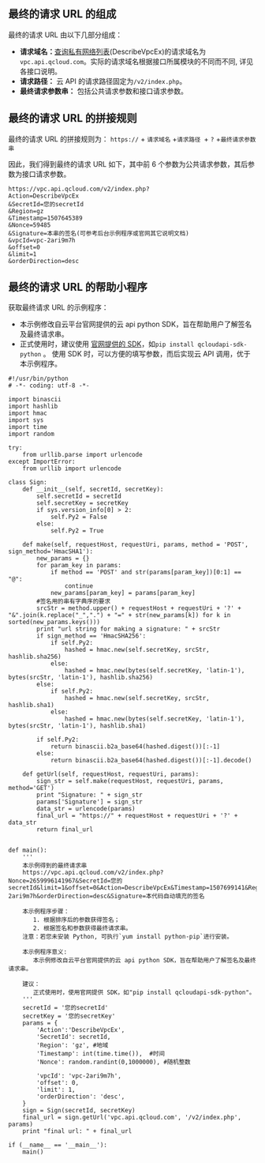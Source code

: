 ## 最终的请求 URL 的组成
最终的请求 URL 由以下几部分组成：
- **请求域名：**[查询私有网络列表](http://tcecqpoc.fsphere.cn/document/product/215/1372)(DescribeVpcEx)的请求域名为`vpc.api.qcloud.com`。实际的请求域名根据接口所属模块的不同而不同, 详见各接口说明。
- **请求路径：** 云 API 的请求路径固定为`/v2/index.php`。
- **最终请求参数串：** 包括公共请求参数和接口请求参数。

## 最终的请求 URL 的拼接规则
最终的请求 URL 的拼接规则为： `https://` + `请求域名` +`请求路径 `+ `?` +`最终请求参数串`

因此，我们得到最终的请求 URL 如下，其中前 6 个参数为公共请求参数，其后参数为接口请求参数。

```
https://vpc.api.qcloud.com/v2/index.php?
Action=DescribeVpcEx
&SecretId=您的secretId
&Region=gz
&Timestamp=1507645389
&Nonce=59485
&Signature=本串的签名(可参考后台示例程序或官网其它说明文档)
&vpcId=vpc-2ari9m7h
&offset=0
&limit=1
&orderDirection=desc
```
## 最终的请求 URL 的帮助小程序

获取最终请求 URL 的示例程序：
- 本示例修改自云平台官网提供的云 api python SDK，旨在帮助用户了解签名及最终请求串。
- 正式使用时，建议使用 [官网提供的 SDK](http://tcecqpoc.fsphere.cn/document/developer-resource)，如`pip install qcloudapi-sdk-python` 。 使用  SDK 时，可以方便的填写参数，而后实现云 API 调用，优于本示例程序。

```
#!/usr/bin/python
# -*- coding: utf-8 -*-

import binascii
import hashlib
import hmac
import sys
import time
import random

try:
    from urllib.parse import urlencode
except ImportError:
    from urllib import urlencode

class Sign:
    def __init__(self, secretId, secretKey):
        self.secretId = secretId
        self.secretKey = secretKey
        if sys.version_info[0] > 2:
            self.Py2 = False
        else:
            self.Py2 = True

    def make(self, requestHost, requestUri, params, method = 'POST', sign_method='HmacSHA1'):
        new_params = {}
        for param_key in params:
            if method == 'POST' and str(params[param_key])[0:1] == "@":
                continue
            new_params[param_key] = params[param_key]
        #签名用的串有字典序的要求
        srcStr = method.upper() + requestHost + requestUri + '?' + "&".join(k.replace("_",".") + "=" + str(new_params[k]) for k in sorted(new_params.keys()))  
        print "url string for making a signature: " + srcStr
        if sign_method == 'HmacSHA256':
            if self.Py2:
                hashed = hmac.new(self.secretKey, srcStr, hashlib.sha256)
            else:
                hashed = hmac.new(bytes(self.secretKey, 'latin-1'), bytes(srcStr, 'latin-1'), hashlib.sha256)
        else:
            if self.Py2:
                hashed = hmac.new(self.secretKey, srcStr, hashlib.sha1)
            else:
                hashed = hmac.new(bytes(self.secretKey, 'latin-1'), bytes(srcStr, 'latin-1'), hashlib.sha1)

        if self.Py2:
            return binascii.b2a_base64(hashed.digest())[:-1]
        else:
            return binascii.b2a_base64(hashed.digest())[:-1].decode()

    def getUrl(self, requestHost, requestUri, params):
        sign_str = self.make(requestHost, requestUri, params, method='GET')
        print "Signature: " + sign_str
        params['Signature'] = sign_str
        data_str = urlencode(params)
        final_url = "https://" + requestHost + requestUri + '?' + data_str 
        return final_url


def main():
    ''' 
    本示例得到的最终请求串
    https://vpc.api.qcloud.com/v2/index.php?Nonce=2659996141967&SecretId=您的secretId&limit=1&offset=0&Action=DescribeVpcEx&Timestamp=1507699141&Region=gz&vpcId=vpc-2ari9m7h&orderDirection=desc&Signature=本代码自动填充的签名

    本示例程序步骤：
       1. 根据排序后的参数获得签名；
       2. 根据签名和参数获得最终请求串。
    注意：若您未安装 Python, 可执行`yum install python-pip`进行安装。

    本示例程序意义:
       本示例修改自云平台官网提供的云 api python SDK，旨在帮助用户了解签名及最终请求串。

    建议：
       正式使用时，使用官网提供 SDK，如"pip install qcloudapi-sdk-python"。
    '''
    secretId = '您的secretId'
    secretKey = '您的secretKey'
    params = {
        'Action':'DescribeVpcEx',
        'SecretId': secretId,
        'Region': 'gz', #地域
        'Timestamp': int(time.time()),  #时间
        'Nonce': random.randint(0,1000000), #随机整数

        'vpcId': 'vpc-2ari9m7h',
        'offset': 0,
        'limit': 1,
        'orderDirection': 'desc',
    }
    sign = Sign(secretId, secretKey)
    final_url = sign.getUrl('vpc.api.qcloud.com', '/v2/index.php', params)
    print "final url: " + final_url

if (__name__ == '__main__'):
    main()
```
